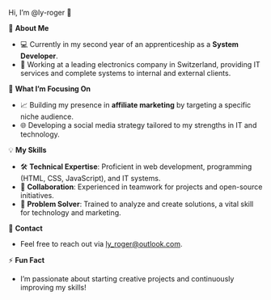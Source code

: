 Hi, I’m @ly-roger 👋

🔧 **About Me**
- 💻 Currently in my second year of an apprenticeship as a **System Developer**.
- 🏢 Working at a leading electronics company in Switzerland, providing IT services and complete systems to internal and external clients.

🌟 **What I’m Focusing On**
- 📈 Building my presence in **affiliate marketing** by targeting a specific niche audience.
- 🌐 Developing a social media strategy tailored to my strengths in IT and technology.

💡 **My Skills**
- 🛠 **Technical Expertise**: Proficient in web development, programming (HTML, CSS, JavaScript), and IT systems.
- 🤝 **Collaboration**: Experienced in teamwork for projects and open-source initiatives.
- 🚀 **Problem Solver**: Trained to analyze and create solutions, a vital skill for technology and marketing.

📩 **Contact**
- Feel free to reach out via ly_roger@outlook.com.

⚡ **Fun Fact**
- I’m passionate about starting creative projects and continuously improving my skills!
